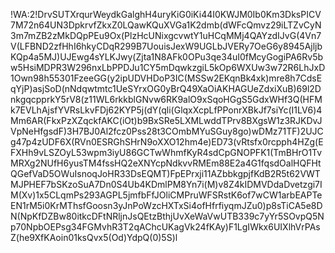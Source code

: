 !WA:2!DrvSUTXrqurWeydkGalghH4uryKiG0iKi44I0KWJM0Ib0Km3DksPICV7M72n64UN3DpkrvfZkxZ0LQawKQuXVGa1K2dmb(dWFcQmvz29iLTZvCyN3m7mZB2zMkDQpPEu9Ox(PlzHcUNixgcvwtY1uHCqMMj4QAYzdIJvG(4Vn7V(LFBND2zfHhI6hkyCDqR299B7UouisJexW9UGLbJVERy7OeG6y8945AjljbKQp4a5MJ)UJEwg4sYLKJwy(Zjta1N8AFk0OPu3qe34uI0fMcyGogiPA6Rv5bw5HsiMDPR3W296nxLbPPDJu1CY5mDqwkzgiL5kOp6WXUw3w72R6LhJxD1Own98h55301FzeeGG(y2ipUDVHDoP3IC(MSSw2EKqnBk4xk)mre8h7CdsEqYjP)asjSoD(nNdqwtmtc1UeSYrxOG0yBrQ49XaOiAKHAGUeZdxiXuB)69l2DnkgqcpprkY5rV8(z11WL6rkkblGNvw6RK9alO9xSqoHGgS5GdxWHf3Q(HFMk7EVLhAjsfYVRsLkvFDj62KYP5j(dY(qli(GlqxXcpLfPPonrXBkJf7siYc(I1LV6)4Mm6AR(FkxPzXZqckfAKC(iOt)b9BxSRe5LXMLwddTPrv8BXgsW1z3RJKDvJVpNeHfgsdF)3H7BJ0Al2fcz0Pss28t3COmbMYuSGuy8go)wDMz71TF)2UJCg47p4zUDF6X(RVn0ESRGhSHrN9oXXO12hm4e)ED73(vRtsfx0rcpph4HZg(EFXHh9vLSZOyL53wpm3iyU86GCTwWhmfKyR4sdCpGNOPFK1(TmBHrO1TvMRXg2NUfH6yusTM4fssHQ2eXNYcpNdkvvRMEm88E2a4G1fqsdOalHQFHtQGefVaD5OWuIsnoqJoHR33DsEQMT)FpEPrxji11AZbbkgpjfKdB2R5t62VWTMJPHEF7bSKzoSuA7Dn0S4Ub4KDmlPM8Yn7i(M)v8Z4kIDMVDdaDvetzgi7IM(Xv)1x5CLqmPs293AGPL5jmfbFfJOliCMPruWFSRstK6of7wCW1arbEAPTeEN1rM5i0KrMThsfGoosn3yJnPoWzcHXTxSi4ofHfrfiyqmJZu0)p8sTiCA5e8DN(NpKfDZBw80itkcDFtNRljnJsQEtzBthjUvXeWaVwUTB339c7yYr5SOvpQ5Np70NpbOEPsg34FGMvhR3T2qAChcUKagVk24fKAy)F1LgIWkx6UIXlhVrPAsZ(he9XfKAoin01ksQvx5(Od)YdpQ(0)5S)l